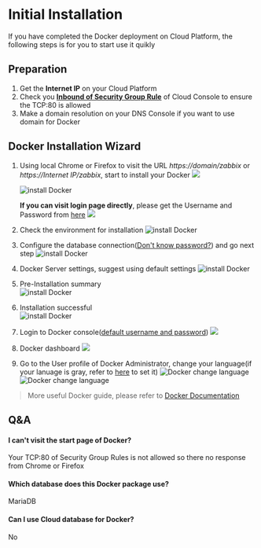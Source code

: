# Initial Installation

If you have completed the Docker deployment on Cloud Platform, the following steps is for you to start use it quikly

## Preparation

1. Get the **Internet IP** on your Cloud Platform
2. Check you **[Inbound of Security Group Rule](https://support.websoft9.com/docs/faq/tech-instance.html)** of Cloud Console to ensure the TCP:80 is allowed
3. Make a domain resolution on your DNS Console if you want to use domain for Docker

## Docker Installation Wizard

1. Using local Chrome or Firefox to visit the URL *https://domain/zabbix* or *https://Internet IP/zabbix*, start to install your Docker
  ![](http://libs.websoft9.com/Websoft9/DocsPicture/en/zabbix/mw05.png)

   ![install Docker](https://libs.websoft9.com/Websoft9/DocsPicture/zh/zabbix/zabbix-installwel-websoft9.png)

   **If you can visit login page directly**, please get the Username and Password from [here](/stack-accounts.html#zabbix)
   ![](https://libs.websoft9.com/Websoft9/DocsPicture/zh/zabbix/zabbix-login-websoft9.png)

2. Check the environment for installation
   ![install Docker](https://libs.websoft9.com/Websoft9/DocsPicture/zh/zabbix/zabbix-installcheck-websoft9.png)

3. Configure the database connection([Don't know password?](/stack-accounts.md#mysql)) and go next step
   ![install Docker](https://libs.websoft9.com/Websoft9/DocsPicture/zh/zabbix/zabbix-installdb-websoft9.png)

4. Docker Server settings, suggest using default settings
   ![install Docker](https://libs.websoft9.com/Websoft9/DocsPicture/zh/zabbix/zabbix-installserver-websoft9.png)

5. Pre-Installation summary  
   ![install Docker](https://libs.websoft9.com/Websoft9/DocsPicture/zh/zabbix/zabbix-installsy-websoft9.png)

6. Installation successful    
   ![install Docker](https://libs.websoft9.com/Websoft9/DocsPicture/zh/zabbix/zabbix-installss-websoft9.png)

7. Login to Docker console([default username and password](/stack-accounts.md#zabbix))
   ![](https://libs.websoft9.com/Websoft9/DocsPicture/zh/zabbix/zabbix-login-websoft9.png)

8. Docker dashboard
   ![](https://libs.websoft9.com/Websoft9/DocsPicture/zh/zabbix/zabbix-dashboard-websoft9.png)

9. Go to the User profile of Docker Administrator, change your language(if your lanuage is gray, refer to [here](/solution-more.md#zabbix-language) to set it)
   ![Docker change language](https://libs.websoft9.com/Websoft9/DocsPicture/en/zabbix/zabbix-changelang-websoft9.png)
   ![Docker change language](https://libs.websoft9.com/Websoft9/DocsPicture/zh/zabbix/zabbix-dashboardzh-websoft9.png)

> More useful Docker guide, please refer to [Docker Documentation](https://www.zabbix.com/documentation/current)

## Q&A

#### I can't visit the start page of Docker?

Your TCP:80 of Security Group Rules is not allowed so there no response from Chrome or Firefox

#### Which database does this Docker package use?

MariaDB

#### Can I use Cloud database for Docker?

No
